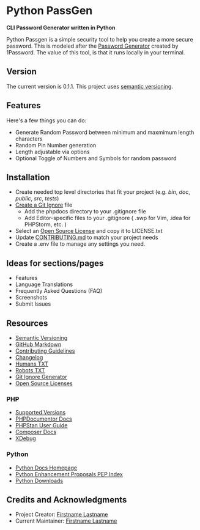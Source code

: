 
# Python PassGen

__CLI Password Generator written in Python__

Python Passgen is a simple security tool to help you create a more secure
password. This is modeled after the [Password
Generator](https://1password.com/password-generator) created by 1Password. The
value of this tool, is that it runs locally in your terminal.



## Version

The current version is 0.1.1. This project uses [semantic versioning](http://semver.org).


## Features

Here's a few things you can do:

* Generate Random Password between minimum and maxmimum length characters
* Random Pin Number generation
* Length adjustable via options
* Optional Toggle of Numbers and Symbols for random password


## Installation

* Create needed top level directories that fit your project (e.g. _bin_, _doc_, _public_, _src_, _tests_)
* [Create a Git Ignore](https://www.gitignore.io/) file
    - Add the phpdocs directory to your .gitignore file
    - Add Editor-specific files to your .gitignore ( .swp for Vim, .idea for PHPStorm, etc. )
* Select an [Open Source License](http://opensource.org/licenses) and copy it to LICENSE.txt
* Update [CONTRIBUTING.md](docs/CONTRIBUTING.md) to match your project needs
* Create a .env file to manage any settings you need.


## Ideas for sections/pages

* Features
* Language Translations
* Frequently Asked Questions (FAQ)
* Screenshots
* Submit Issues

## Resources

* [Semantic Versioning](http://semver.org)
* [GitHub Markdown](https://help.github.com/categories/writing-on-github/)
* [Contributing Guidelines](https://help.github.com/articles/setting-guidelines-for-repository-contributors/)
* [Changelog](docs/CHANGELOG.md)
* [Humans TXT](http://humanstxt.org/) 
* [Robots TXT](http://www.robotstxt.org/) 
* [Git Ignore Generator](https://www.gitignore.io/)
* [Open Source Licenses](http://opensource.org/licenses/GPL-3.0)

### PHP


* [Supported Versions](https://www.php.net/supported-versions.php)
* [PHPDocumentor Docs](https://docs.phpdoc.org/)
* [PHPStan User Guide](https://phpstan.org/user-guide/getting-started)
* [Composer Docs](https://getcomposer.org/doc/)
* [XDebug](https://xdebug.org/)

### Python

* [Python Docs Homepage](https://www.python.org/doc/)
* [Python Enhancement Proposals PEP Index](https://peps.python.org/#topics)
* [Python Downloads](https://www.python.org/downloads/)


## Credits and Acknowledgments

* Project Creator:  [Firstname Lastname](https://example.com)
* Current Maintainer: [Firstname Lastname](https://example.com)

